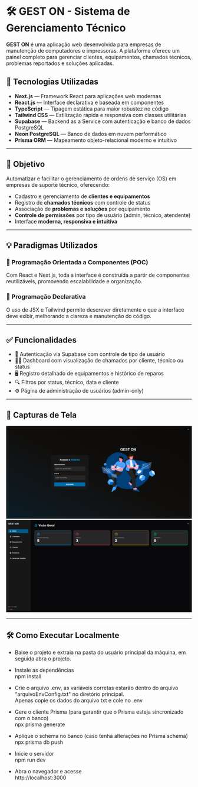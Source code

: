 # 🛠️ GEST ON - Sistema de Gerenciamento Técnico

**GEST ON** é uma aplicação web desenvolvida para empresas de manutenção de computadores e impressoras. A plataforma oferece um painel completo para gerenciar clientes, equipamentos, chamados técnicos, problemas reportados e soluções aplicadas.


## 🚀 Tecnologias Utilizadas

- **Next.js** — Framework React para aplicações web modernas
- **React.js** — Interface declarativa e baseada em componentes
- **TypeScript** — Tipagem estática para maior robustez no código
- **Tailwind CSS** — Estilização rápida e responsiva com classes utilitárias
- **Supabase** — Backend as a Service com autenticação e banco de dados PostgreSQL
- **Neon PostgreSQL** — Banco de dados em nuvem performático
- **Prisma ORM** — Mapeamento objeto-relacional moderno e intuitivo

---

## 🎯 Objetivo

Automatizar e facilitar o gerenciamento de ordens de serviço (OS) em empresas de suporte técnico, oferecendo:

- Cadastro e gerenciamento de **clientes e equipamentos**
- Registro de **chamados técnicos** com controle de status
- Associação de **problemas e soluções** por equipamento
- **Controle de permissões** por tipo de usuário (admin, técnico, atendente)
- Interface **moderna, responsiva e intuitiva**

---

## 💡 Paradigmas Utilizados

### 🔹 Programação Orientada a Componentes (POC)
Com React e Next.js, toda a interface é construída a partir de componentes reutilizáveis, promovendo escalabilidade e organização.

### 🔹 Programação Declarativa
O uso de JSX e Tailwind permite descrever diretamente o que a interface deve exibir, melhorando a clareza e manutenção do código.

---

## ✅ Funcionalidades

- 🔐 Autenticação via Supabase com controle de tipo de usuário  
- 🧑‍💼 Dashboard com visualização de chamados por cliente, técnico ou status  
- 🖥️ Registro detalhado de equipamentos e histórico de reparos  
- 🔍 Filtros por status, técnico, data e cliente  
- ⚙️ Página de administração de usuários (admin-only)  


---

## 📸 Capturas de Tela

![Pagina de Login](./public/paginainicial.png)
![Dashboard](./public/dashboard.png)

---

## 🛠️ Como Executar Localmente

- Baixe o projeto e extraia na pasta do usuário principal da máquina, em seguida abra o projeto.

- Instale as dependências  
npm install

- Crie o arquivo .env, as variáveis corretas estarão dentro do arquivo "arquivoEnvConfig.txt" no diretório principal.  
Apenas copie os dados do arquivo txt e cole no .env

- Gere o cliente Prisma (para garantir que o Prisma esteja sincronizado com o banco)  
npx prisma generate

- Aplique o schema no banco (caso tenha alterações no Prisma schema)  
npx prisma db push

- Inicie o servidor  
npm run dev

- Abra o navegador e acesse  
http://localhost:3000
